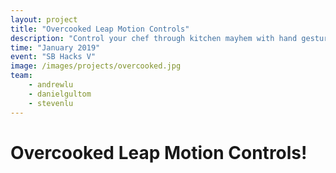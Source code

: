 ```yaml
---
layout: project
title: "Overcooked Leap Motion Controls"
description: "Control your chef through kitchen mayhem with hand gestures designed to mimic chef actions in-game!"
time: "January 2019"
event: "SB Hacks V"
image: /images/projects/overcooked.jpg
team:
    - andrewlu
    - danielgultom
    - stevenlu
---
```


# Overcooked Leap Motion Controls!
